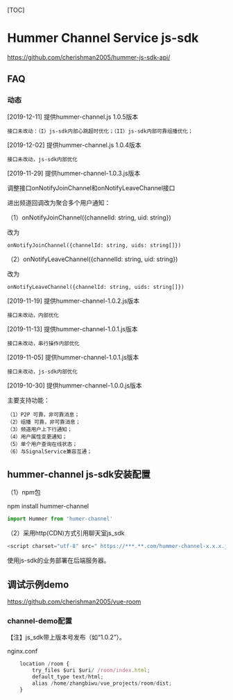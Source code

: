 [TOC]

# Hummer Channel Service js-sdk

https://github.com/cherishman2005/hummer-js-sdk-api/

## FAQ

### 动态

[2019-12-11] 提供hummer-channel.js  1.0.5版本

	接口未改动：（I）js-sdk内部心跳超时优化；（II）js-sdk内部可靠组播优化；

[2019-12-02] 提供hummer-channel.js  1.0.4版本

	接口未改动，js-sdk内部优化

[2019-11-29] 提供hummer-channel-1.0.3.js版本

调整接口onNotifyJoinChannel和onNotifyLeaveChannel接口

进出频道回调改为聚合多个用户通知：


（1）onNotifyJoinChannel({channelId: string, uid: string})

改为

	onNotifyJoinChannel({channelId: string, uids: string[]})


（2）onNotifyLeaveChannel({channelId: string, uid: string})

改为

	onNotifyLeaveChannel({channelId: string, uids: string[]})


[2019-11-19] 提供hummer-channel-1.0.2.js版本

	接口未改动，内部优化

[2019-11-13] 提供hummer-channel-1.0.1.js版本

	接口未改动，串行操作内部优化

[2019-11-05] 提供hummer-channel-1.0.1.js版本

	接口未改动，js-sdk内部优化


[2019-10-30] 提供hummer-channel-1.0.0.js版本

主要支持功能：

	（1）P2P 可靠，非可靠消息；
	（2）组播 可靠，非可靠消息；
	（3）频道用户上下行通知；
	（4）用户属性变更通知；
	（5）单个用户查询在线状态；
	（6）与SignalService兼容互通；

## hummer-channel js-sdk安装配置

（1）npm包

 npm install hummer-channel
 
 ```javascript
 import Hummer from 'humer-channel'
 ```
 
（2）采用http(CDN)方式引用聊天室js_sdk
```javascript
<script charset="utf-8" src=" https://***.**.com/hummer-channel-x.x.x.js"></script>
```
使用js-sdk的业务部署在后端服务器。


## 调试示例demo

https://github.com/cherishman2005/vue-room

### channel-demo配置

【注】js_sdk带上版本号发布（如“1.0.2”）。

nginx.conf
```javascript
	location /room {
		try_files $uri $uri/ /room/index.html;
		default_type text/html;
		alias /home/zhangbiwu/vue_projects/room/dist;
	}
```

